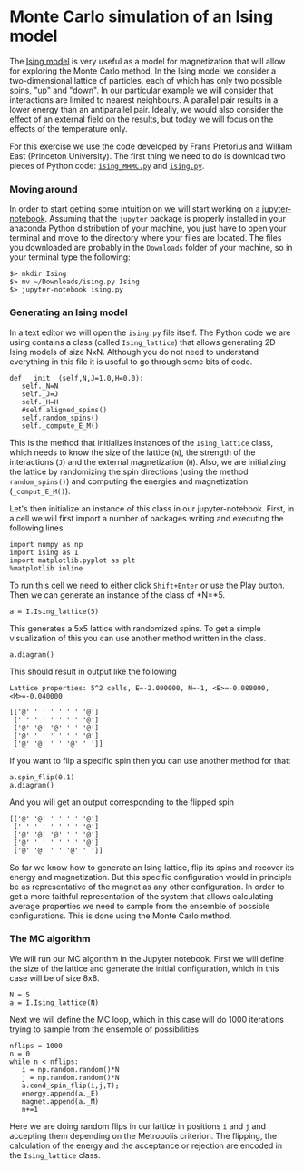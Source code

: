 # Monte Carlo simulation of an Ising model

The [Ising model](https://en.wikipedia.org/wiki/Ising_model) is very useful as a model for
 magnetization that will allow for exploring the Monte Carlo method. In the Ising model
we consider a two-dimensional lattice of particles, each of which has only two possible 
spins, "up" and "down". In our particular example we will consider that interactions 
are limited to nearest neighbours. A parallel pair results in a lower energy than an
antiparallel pair. Ideally, we would also consider the effect of an external field on the
results, but today we will focus on the effects of the temperature only.

For this exercise we use the code developed by Frans Pretorius and William East (Princeton 
University). The first thing we need to do is download two pieces of Python code: 
[```ising_MHMC.py```](https://github.com/daviddesancho/PRESTGARA/blob/master/code/Ising_2d/ising_MHMC.py) 
and [```ising.py```](https://github.com/daviddesancho/PRESTGARA/blob/master/code/Ising_2d/ising.py).

### Moving around

In order to start getting some intuition on we will start working on a 
[jupyter-notebook](http://jupyter.org/). Assuming that the ```jupyter``` package is 
properly installed in your anaconda Python distribution of your machine, you just have
 to open your terminal and move to the directory where your files are located. The 
files you downloaded are probably in the ```Downloads``` folder of your machine, so in 
your terminal type the following:

	$> mkdir Ising
	$> mv ~/Downloads/ising.py Ising  
	$> jupyter-notebook ising.py

### Generating an Ising model
In a text editor we will open the ```ising.py``` file itself. The Python code we are using
contains a class (called ```Ising_lattice```) that allows generating 2D Ising models of size NxN.
 Although you do not need to understand everything in this file it is useful to go through
 some bits of code.

	def __init__(self,N,J=1.0,H=0.0):
	   self._N=N
	   self._J=J
	   self._H=H
	   #self.aligned_spins()
	   self.random_spins()
	   self._compute_E_M()

This is the method that initializes instances of the ```Ising_lattice``` class, which 
needs to know the size of the lattice (```N```),  the strength of the interactions 
(```J```) and the external magnetization (```H```). Also, we are initializing 
the lattice by randomizing the spin directions (using the method ```random_spins()```) and
 computing the energies and magnetization (```_comput_E_M()```).

Let's then initialize an instance of this class in our jupyter-notebook. First, in a cell
we will first import a number of packages writing and executing the following lines 

	import numpy as np
	import ising as I
	import matplotlib.pyplot as plt
	%matplotlib inline

To run this cell we need to either click ```Shift+Enter``` or use the Play button. Then
we can generate an instance of the class of *N=*5.

	a = I.Ising_lattice(5)

This generates a 5x5 lattice with randomized spins. To get a simple visualization of this
you can use another method written in the class.

	a.diagram()

This should result in output like the following 

	Lattice properties: 5^2 cells, E=-2.000000, M=-1, <E>=-0.080000, <M>=-0.040000
	
	[['@' ' ' ' ' ' ' '@']
	 [' ' ' ' ' ' ' ' '@']
	 ['@' '@' '@' ' ' '@']
	 ['@' ' ' ' ' ' ' '@']
	 ['@' '@' ' ' '@' ' ']]

If you want to flip a specific spin then you can use another method for that:

	a.spin_flip(0,1)
	a.diagram()

And you will get an output corresponding to the flipped spin

	[['@' '@' ' ' ' ' '@']
	 [' ' ' ' ' ' ' ' '@']
	 ['@' '@' '@' ' ' '@']
	 ['@' ' ' ' ' ' ' '@']
	 ['@' '@' ' ' '@' ' ']]

So far we know how to generate an Ising lattice, flip its spins and recover its energy 
and magnetization. But this specific configuration would in principle be as representative
of the magnet as any other configuration. In order to get a more faithful representation of 
the system that allows calculating average properties we need to sample from the ensemble
of possible configurations. This is done using the Monte Carlo method.

### The MC algorithm
We will run our MC algorithm in the Jupyter notebook. First we will define the 
size of the lattice and generate the initial configuration, which in this case 
will be of size 8x8.  

	N = 5
	a = I.Ising_lattice(N)

Next we will define the MC loop, which in this case will do 1000 iterations trying
to sample from the ensemble of possibilities 

	nflips = 1000
	n = 0
	while n < nflips:
	   i = np.random.random()*N
	   j = np.random.random()*N
	   a.cond_spin_flip(i,j,T);
	   energy.append(a._E)
	   magnet.append(a._M)
	   n+=1

Here we are doing random flips in our lattice in positions ```i``` and
```j``` and accepting them depending on the Metropolis criterion. The
flipping, the calculation of the energy and the acceptance or rejection
are encoded in the ```Ising_lattice``` class.
